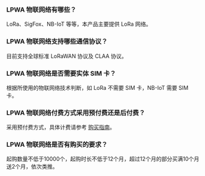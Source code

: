 ### LPWA 物联网络有哪些？
LoRa、SigFox、NB-IoT 等等，本产品主要提供 LoRa 网络。

### LPWA 物联网络支持哪些通信协议？
目前支持全球标准 LoRaWAN 协议及 CLAA 协议。

### LPWA 物联网络是否需要实体 SIM 卡？
根据所使用的物联网络技术判断，如 LoRa 不需要 SIM 卡，NB-IoT 需要 SIM 卡。

### LPWA 物联网络付费方式采用预付费还是后付费？
采用预付费方式，具体计费请参考 [购买指南](https://cloud.tencent.com/document/product/1023/31830)。

### LPWA 物联网络是否有购买的要求？
起购数量不低于10000个，起购时长不低于12个月，超过12个月的部分买满10个月送2个月，依次类推。
